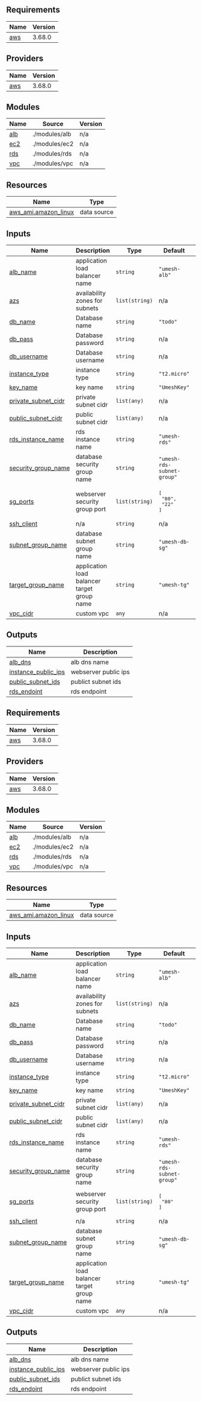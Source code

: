 ## Requirements

| Name | Version |
|------|---------|
| <a name="requirement_aws"></a> [aws](#requirement\_aws) | 3.68.0 |

## Providers

| Name | Version |
|------|---------|
| <a name="provider_aws"></a> [aws](#provider\_aws) | 3.68.0 |

## Modules

| Name | Source | Version |
|------|--------|---------|
| <a name="module_alb"></a> [alb](#module\_alb) | ./modules/alb | n/a |
| <a name="module_ec2"></a> [ec2](#module\_ec2) | ./modules/ec2 | n/a |
| <a name="module_rds"></a> [rds](#module\_rds) | ./modules/rds | n/a |
| <a name="module_vpc"></a> [vpc](#module\_vpc) | ./modules/vpc | n/a |

## Resources

| Name | Type |
|------|------|
| [aws_ami.amazon_linux](https://registry.terraform.io/providers/hashicorp/aws/3.68.0/docs/data-sources/ami) | data source |

## Inputs

| Name | Description | Type | Default | Required |
|------|-------------|------|---------|:--------:|
| <a name="input_alb_name"></a> [alb\_name](#input\_alb\_name) | application load balancer name | `string` | `"umesh-alb"` | no |
| <a name="input_azs"></a> [azs](#input\_azs) | availability zones for subnets | `list(string)` | n/a | yes |
| <a name="input_db_name"></a> [db\_name](#input\_db\_name) | Database name | `string` | `"todo"` | no |
| <a name="input_db_pass"></a> [db\_pass](#input\_db\_pass) | Database password | `string` | n/a | yes |
| <a name="input_db_username"></a> [db\_username](#input\_db\_username) | Database username | `string` | n/a | yes |
| <a name="input_instance_type"></a> [instance\_type](#input\_instance\_type) | instance type | `string` | `"t2.micro"` | no |
| <a name="input_key_name"></a> [key\_name](#input\_key\_name) | key name | `string` | `"UmeshKey"` | no |
| <a name="input_private_subnet_cidr"></a> [private\_subnet\_cidr](#input\_private\_subnet\_cidr) | private subnet cidr | `list(any)` | n/a | yes |
| <a name="input_public_subnet_cidr"></a> [public\_subnet\_cidr](#input\_public\_subnet\_cidr) | public subnet cidr | `list(any)` | n/a | yes |
| <a name="input_rds_instance_name"></a> [rds\_instance\_name](#input\_rds\_instance\_name) | rds instance name | `string` | `"umesh-rds"` | no |
| <a name="input_security_group_name"></a> [security\_group\_name](#input\_security\_group\_name) | database security group name | `string` | `"umesh-rds-subnet-group"` | no |
| <a name="input_sg_ports"></a> [sg\_ports](#input\_sg\_ports) | webserver security group port | `list(string)` | <pre>[<br>  "80",<br>  "22"<br>]</pre> | no |
| <a name="input_ssh_client"></a> [ssh\_client](#input\_ssh\_client) | n/a | `string` | n/a | yes |
| <a name="input_subnet_group_name"></a> [subnet\_group\_name](#input\_subnet\_group\_name) | database subnet group name | `string` | `"umesh-db-sg"` | no |
| <a name="input_target_group_name"></a> [target\_group\_name](#input\_target\_group\_name) | application load balancer target group name | `string` | `"umesh-tg"` | no |
| <a name="input_vpc_cidr"></a> [vpc\_cidr](#input\_vpc\_cidr) | custom vpc | `any` | n/a | yes |

## Outputs

| Name | Description |
|------|-------------|
| <a name="output_alb_dns"></a> [alb\_dns](#output\_alb\_dns) | alb dns name |
| <a name="output_instance_public_ips"></a> [instance\_public\_ips](#output\_instance\_public\_ips) | webserver public ips |
| <a name="output_public_subnet_ids"></a> [public\_subnet\_ids](#output\_public\_subnet\_ids) | publict subnet ids |
| <a name="output_rds_endoint"></a> [rds\_endoint](#output\_rds\_endoint) | rds endpoint |
<!-- BEGIN_TF_DOCS -->
## Requirements

| Name | Version |
|------|---------|
| <a name="requirement_aws"></a> [aws](#requirement\_aws) | 3.68.0 |

## Providers

| Name | Version |
|------|---------|
| <a name="provider_aws"></a> [aws](#provider\_aws) | 3.68.0 |

## Modules

| Name | Source | Version |
|------|--------|---------|
| <a name="module_alb"></a> [alb](#module\_alb) | ./modules/alb | n/a |
| <a name="module_ec2"></a> [ec2](#module\_ec2) | ./modules/ec2 | n/a |
| <a name="module_rds"></a> [rds](#module\_rds) | ./modules/rds | n/a |
| <a name="module_vpc"></a> [vpc](#module\_vpc) | ./modules/vpc | n/a |

## Resources

| Name | Type |
|------|------|
| [aws_ami.amazon_linux](https://registry.terraform.io/providers/hashicorp/aws/3.68.0/docs/data-sources/ami) | data source |

## Inputs

| Name | Description | Type | Default | Required |
|------|-------------|------|---------|:--------:|
| <a name="input_alb_name"></a> [alb\_name](#input\_alb\_name) | application load balancer name | `string` | `"umesh-alb"` | no |
| <a name="input_azs"></a> [azs](#input\_azs) | availability zones for subnets | `list(string)` | n/a | yes |
| <a name="input_db_name"></a> [db\_name](#input\_db\_name) | Database name | `string` | `"todo"` | no |
| <a name="input_db_pass"></a> [db\_pass](#input\_db\_pass) | Database password | `string` | n/a | yes |
| <a name="input_db_username"></a> [db\_username](#input\_db\_username) | Database username | `string` | n/a | yes |
| <a name="input_instance_type"></a> [instance\_type](#input\_instance\_type) | instance type | `string` | `"t2.micro"` | no |
| <a name="input_key_name"></a> [key\_name](#input\_key\_name) | key name | `string` | `"UmeshKey"` | no |
| <a name="input_private_subnet_cidr"></a> [private\_subnet\_cidr](#input\_private\_subnet\_cidr) | private subnet cidr | `list(any)` | n/a | yes |
| <a name="input_public_subnet_cidr"></a> [public\_subnet\_cidr](#input\_public\_subnet\_cidr) | public subnet cidr | `list(any)` | n/a | yes |
| <a name="input_rds_instance_name"></a> [rds\_instance\_name](#input\_rds\_instance\_name) | rds instance name | `string` | `"umesh-rds"` | no |
| <a name="input_security_group_name"></a> [security\_group\_name](#input\_security\_group\_name) | database security group name | `string` | `"umesh-rds-subnet-group"` | no |
| <a name="input_sg_ports"></a> [sg\_ports](#input\_sg\_ports) | webserver security group port | `list(string)` | <pre>[<br>  "80"<br>]</pre> | no |
| <a name="input_ssh_client"></a> [ssh\_client](#input\_ssh\_client) | n/a | `string` | n/a | yes |
| <a name="input_subnet_group_name"></a> [subnet\_group\_name](#input\_subnet\_group\_name) | database subnet group name | `string` | `"umesh-db-sg"` | no |
| <a name="input_target_group_name"></a> [target\_group\_name](#input\_target\_group\_name) | application load balancer target group name | `string` | `"umesh-tg"` | no |
| <a name="input_vpc_cidr"></a> [vpc\_cidr](#input\_vpc\_cidr) | custom vpc | `any` | n/a | yes |

## Outputs

| Name | Description |
|------|-------------|
| <a name="output_alb_dns"></a> [alb\_dns](#output\_alb\_dns) | alb dns name |
| <a name="output_instance_public_ips"></a> [instance\_public\_ips](#output\_instance\_public\_ips) | webserver public ips |
| <a name="output_public_subnet_ids"></a> [public\_subnet\_ids](#output\_public\_subnet\_ids) | publict subnet ids |
| <a name="output_rds_endoint"></a> [rds\_endoint](#output\_rds\_endoint) | rds endpoint |
<!-- END_TF_DOCS -->
